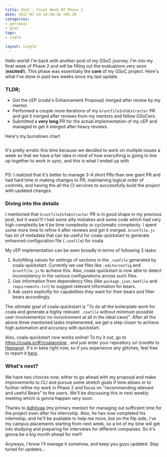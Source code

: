 ```yaml
---
title: GSoC - Final Week Of Phase 2
date: 2017-07-24 14:40:36 +05:30
categories:
- personal
- gsoc
tags:
- coala

layout: single
---
```

Hello world! I'm back with another post of my GSoC journey. I'm into my final week of Phase 2 and will be filling out the evaluations very soon (**excited!**). This phase was essentially the **core** of my GSoC project. Here's what I've done in past two weeks since my last update.


### TLDR;
- Got the cEP (coala's Enhancement Proposal) merged after review by my mentor.
- Performed a couple more iterations of my `GruntfileInfoExtractor` PR and got it merged after reviews from my mentors and fellow GSoCers.
- Submitted a **very long** PR for the actual implementation of my cEP and managed to get it merged after heavy reviews.

Here's my burndown chart

<img src="https://s1.postimg.org/zelq6z8tb/burndown.png" alt="">

It's pretty erratic this time because we decided to work on multiple issues a week so that we have a fair idea in mind of how everything is going to line up together to work in sync, and this is what I ended up with

<img src="https://s4.postimg.org/i4c9u9swd/Screenshot_from_2017-07-23_22-34-20.png" alt="">

PS: I realized that it's better to manage 3-4 short PRs than one giant PR and had hard time in making changes to PR, maintaining logical order of commits, and having the all the CI services to successfully build the project with updated changes.


### Diving into the details

I mentioned that `GruntfileInfoExtractor` PR is in good shape in my previous post, but it wasn't! I had some silly mistakes and some code which had very high complexity be it be time complexity or cyclomatic complexity. I spent some more time to refine it after reviews and got it merged. `Gruntfile.js` has lot of metadata that can be useful for coala-quickstart to generate enhanced configuration file (`.coafile`) for coala.

My cEP implementation can be seen broadly in terms of following 3 tasks:

1. Autofilling values for settings of sections in the `.coafile` generated by coala-quickstart. Currently we use files like `.editorconfig` and `Gruntfile.js` to achieve this. Also, coala-quickstart is now able to detect inconsistency in the various configurations across such files.
2. Use information from dependency files (like `package.json`, `Gemfile` and `requirements.txt`) to suggest relevant information for bears.
3. Ask users explicitly for capabilities they want for their bears and filter bears accordingly.

The ultimate goal of coala-quickstart is "To do all the boilerplate work for coala and generate a highly relevant `.coafile` without minimum possible user involvement(or no inovolvement at all in the ideal case)". After all the above three mentioned tasks implemented, we get a step closer to achieve high automation and accuracy with quickstart.

Also, coala-quickstart now works online! To try it out, go to https://coala.io/#!/coalaonline , and just enter your repository url (credits to [Hemang](https://github.com/hemangsk)). It's in beta right now, so if you experience any glitches, feel free to report it [here](https://gitlab.com/coala/landing/issues/new?issue).


### What's next?

We have two choices now, either to go ahead with my proposal and make improvements to CLI and pursue some stretch goals if time allows or to further refine my work in Phase 2 and focus on "recommending relevant and useful Bears" to the users. We'll be discussing this in next weekly meeting which is gonna happen very soon.


Thanks to [Adhityaa](https://github.com/adtac) (my primary mentor) for managing out sufficient time for the project even after his internship. Also, he has now completed his internship, and he'll be available to help me more, but on the flip side, I've my campus placements starting from next week, so a lot of my time will get into studying and preparing for interviews for different companies. So it's gonna be a big month ahead for me!!!

Anyways, I know I'll manage it somehow, and keep you guys updated. Stay tuned for updates...
